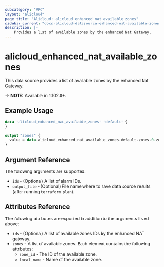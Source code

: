 ```yaml
---
subcategory: "VPC"
layout: "alicloud"
page_title: "Alicloud: alicloud_enhanced_nat_available_zones"
sidebar_current: "docs-alicloud-datasource-enhanced-nat-available-zones"
description: |-
    Provides a list of available zones by the enhanced Nat Gateway.
---
```


# alicloud\_enhanced\_nat\_available\_zones

This data source provides a list of available zones by the enhanced Nat Gateway.

-> **NOTE:** Available in 1.102.0+.

## Example Usage

```terraform
data "alicloud_enhanced_nat_available_zones" "default" {
}

output "zones" {
  value = data.alicloud_enhanced_nat_available_zones.default.zones.0.zone_id
}
```

## Argument Reference

The following arguments are supported:

* `ids` - (Optional) A list of alarm IDs.
* `output_file` - (Optional) File name where to save data source results (after running `terraform plan`).

## Attributes Reference

The following attributes are exported in addition to the arguments listed above:

* `ids` - (Optional) A list of available zones IDs by the enhanced NAT gateway.
* `zones` - A list of available zones. Each element contains the following attributes:
  * `zone_id` - The ID of the available zone.
  * `local_name` - Name of the available zone.

